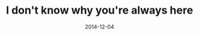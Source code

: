 ---
layout: base.njk
title : 'I don&#39;t know why you&#39;re always here' 
view_title : 'I don&#39;t know why you&#39;re always here' 
year : '2014' 
date : '2014-12-04' 
img_file : '/drawing/idontknowwhyyourealwayshere.png' 
html_file : 'idontknowwhyyourealwayshere' 
next_html : 'howcanikeepwarmwhenyouresofaraway.html' 
year_order : '38' 
permalink : "title/{{html_file}}.html"
---